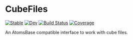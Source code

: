 # CubeFiles

[![Stable](https://img.shields.io/badge/docs-stable-blue.svg)](https://rashidrafeek.github.io/CubeFiles.jl/stable/)
[![Dev](https://img.shields.io/badge/docs-dev-blue.svg)](https://rashidrafeek.github.io/CubeFiles.jl/dev/)
[![Build Status](https://github.com/rashidrafeek/CubeFiles.jl/actions/workflows/CI.yml/badge.svg?branch=main)](https://github.com/rashidrafeek/CubeFiles.jl/actions/workflows/CI.yml?query=branch%3Amain)
[![Coverage](https://codecov.io/gh/rashidrafeek/CubeFiles.jl/branch/main/graph/badge.svg)](https://codecov.io/gh/rashidrafeek/CubeFiles.jl)

An AtomsBase compatible interface to work with cube files.
